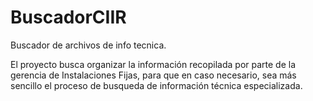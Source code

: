 # BuscadorCIIR
Buscador de archivos de info tecnica.

El proyecto busca organizar la información recopilada por parte de la gerencia de Instalaciones Fijas, para que en caso necesario,
sea más sencillo el proceso de busqueda de información técnica especializada.
